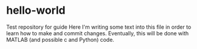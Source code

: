 # hello-world
Test repository for guide
Here I'm writing some text into this file in order to learn how to make and commit changes. Eventually, this will be done with MATLAB (and possible c and Python) code.

